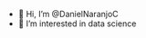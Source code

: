 - 👋 Hi, I’m @DanielNaranjoC
- 👀 I’m interested in data science

<!---
DanielNaranjoC/DanielNaranjoC is a ✨ special ✨ repository because its `README.md` (this file) appears on your GitHub profile.
You can click the Preview link to take a look at your changes.
--->
